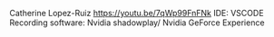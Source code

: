 Catherine Lopez-Ruiz
https://youtu.be/7qWp99FnFNk
IDE: VSCODE
Recording software: Nvidia shadowplay/ Nvidia GeForce Experience 
